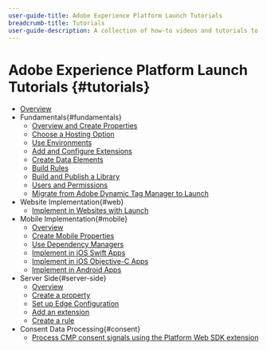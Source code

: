 ```yaml
---
user-guide-title: Adobe Experience Platform Launch Tutorials
breadcrumb-title: Tutorials
user-guide-description: A collection of how-to videos and tutorials to make you a power-user of Adobe Experience Platform Launch.
---
```


# Adobe Experience Platform Launch Tutorials {#tutorials}

+ [Overview](../overview.md)
+ Fundamentals{#fundamentals}
  + [Overview and Create Properties](../fundamentals/launch-overview-and-creating-properties.md)
  + [Choose a Hosting Option](../fundamentals/choosing-a-hosting-option-in-launch.md)
  + [Use Environments](../fundamentals/using-environments-in-launch.md)
  + [Add and Configure Extensions](../fundamentals/adding-and-configuring-launch-extensions.md)
  + [Create Data Elements](../fundamentals/creating-data-elements-in-launch.md)
  + [Build Rules](../fundamentals/building-rules-in-launch.md)
  + [Build and Publish a Library](../fundamentals/building-and-publishing-a-library-in-launch.md)
  + [Users and Permissions](../fundamentals/launch-users-and-permissions.md)
  + [Migrate from Adobe Dynamic Tag Manager to Launch](../fundamentals/migrate-from-dynamic-tag-manager-to-launch.md)
+ Website Implementation{#web}
  + [Implement in Websites with Launch](https://experienceleague.adobe.com/docs/launch-learn/implementing-in-websites-with-launch/index.html)
+ Mobile Implementation{#mobile}
  + [Overview](../launch-mobile/understanding-the-mobile-sdks.md)
  + [Create Mobile Properties](../launch-mobile/create-mobile-properties-in-launch.md)
  + [Use Dependency Managers](../launch-mobile/use-dependency-managers-with-mobile-sdk.md)
  + [Implement in iOS Swift Apps](https://experienceleague.adobe.com/docs/launch-learn/implementing-in-mobile-ios-swift-apps-with-launch/index.html)
  + [Implement in iOS Objective-C Apps](https://experienceleague.adobe.com/docs/launch-learn/implementing-in-mobile-ios-objective-c-apps-with-launch/index.html)
  + [Implement in Android Apps](https://experienceleague.adobe.com/docs/launch-learn/implementing-in-mobile-android-apps-with-launch/index.html)
+ Server Side{#server-side}
  + [Overview](../launch-server-side/overview.md)
  + [Create a property](../launch-server-side/create-a-property.md)
  + [Set up Edge Configuration](../launch-server-side/set-up-edge-configuration.md)
  + [Add an extension](../launch-server-side/add-an-extension.md)
  + [Create a rule](../launch-server-side/create-a-rule.md)
+ Consent Data Processing{#consent}
  + [Process CMP consent signals using the Platform Web SDK extension](../consent/tutorial.md)